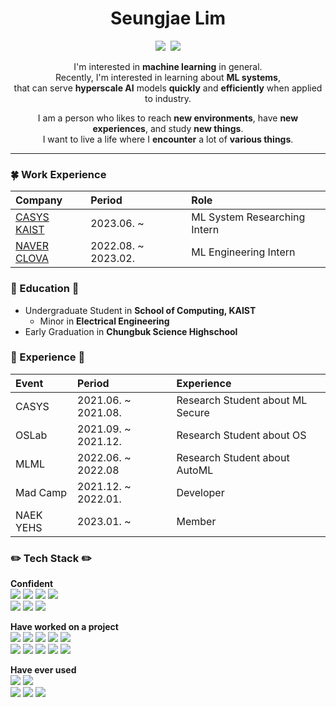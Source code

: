 <div align="center">

  #  Seungjae Lim #
 <p align="center">
  <a href="https://velog.io/@seungjaelim"><img src="https://img.shields.io/badge/Tech%20Blog-11B48A?style=flat-square&logo=Vimeo&logoColor=white&link=https://velog.io/@seungjaelim"/></a>&nbsp
  <a href="mailto:seungjaelim@kaist.ac.kr"><img src="https://img.shields.io/badge/seungjaelim@kaist.ac.kr-005AAA?style=flat-square&logo=Kongregate&logoColor=white&link=seungjaelim@kaist.ac.kr"/></a>
</p>

 I'm interested in **machine learning** in general. <br> 
 Recently, I'm interested in learning about **ML systems**,<br> 
 that can serve **hyperscale AI** models **quickly** and **efficiently** when applied to industry.
  
 I am a person who likes to reach **new environments**, have **new experiences**, and study **new things**. <br> 
 I want to live a life where I **encounter** a lot of **various things**.
</div>

 ---
### 🍀 Work Experience
| Company | Period | Role |
|:---|:---|:---|
|  [CASYS KAIST](http://) | 2023.06. ~ | ML System Researching Intern |
|  [NAVER CLOVA](https://navercorp.com) | 2022.08. ~ 2023.02.| ML Engineering Intern |
 

### 🏫 Education 🏫
 - Undergraduate Student in **School of Computing, KAIST**
   - Minor in **Electrical Engineering**
 - Early Graduation in **Chungbuk Science Highschool**

### 🐣 Experience 🐣 
| Event | Period | Experience|
|:---|:---|:--|
|CASYS|2021.06. ~ 2021.08.| Research Student about ML Secure |
|OSLab|2021.09. ~ 2021.12.| Research Student about OS |
|MLML|2022.06. ~ 2022.08 | Research Student about AutoML |
|Mad Camp| 2021.12. ~ 2022.01. | Developer|
|NAEK YEHS|2023.01. ~ |Member|


### ✏️ Tech Stack ✏️
  **Confident** 
   <br> 
  <img src="https://img.shields.io/badge/PyTorch-EE4C2C?style=flat-square&logo=PyTorch&logoColor=white">
  <img src="https://img.shields.io/badge/C-A8B9CC?style=flat-square&logo=C&logoColor=white"/>
  <img src="https://img.shields.io/badge/C++-00599C?style=flat-square&logo=C%2B%2B&logoColor=white"/> 
  <img src="https://img.shields.io/badge/Python-3766AB?style=flat-square&logo=Python&logoColor=white"/>
  <br>
  <img src="https://img.shields.io/badge/Node.js-339933?style=flat-square&logo=Node.js&logoColor=white"/>
  <img src="https://img.shields.io/badge/MySQL-000000?style=flat-square&logo=MySQL&logoColor=white"/>
  <img src="https://img.shields.io/badge/express-000000?style=flat-square&logo=express&logoColor=white">
<br>


  **Have worked on a project**
   <br>
    <img src="https://img.shields.io/badge/Java-ED8B00?style=flat-square&logo=Jameson&logoColor=white"/>
    <img src="https://img.shields.io/badge/JavaScript-F7DF1E?style=flat-square&logo=JavaScript&logoColor=white"/>
    <img src="https://img.shields.io/badge/HTML5-%23E34F26.svg?style=flat-square&logo=html5&logoColor=white"/>
    <img src="https://img.shields.io/badge/CSS3-%231572B6.svg?style=flat-square&logo=css3&logoColor=white"/>
    <img src="https://img.shields.io/badge/scala-DC322F?style=flat-square&logo=Scala&logoColor=white"/>
    <br>
    <img src="https://img.shields.io/badge/Verilog-19328B?style=flat-square&logo=V&logoColor=white"/>
    <img src="https://img.shields.io/badge/MATLAB-F79456?style=flat-square&logo=Monster&logoColor=white"/>
    <img src="https://img.shields.io/badge/Android-3DDC84?style=flat-square&logo=Android&logoColor=white"/>
    <img src="https://img.shields.io/badge/react-61DAFB?style=flat-square&logo=react&logoColor=black">
    <img src="https://img.shields.io/badge/TensorFlow-FF6F00?style=flat-square&logo=TensorFlow&logoColor=white">
  
  
   **Have ever used** 
   <br> 
    <img src="https://img.shields.io/badge/Kotlin-7F52FF?style=flat-square&logo=Kotlin&logoColor=white"/>
    <img src="https://img.shields.io/badge/Assembly-007AAC?style=flat-square&logo=AssemblyScript&logoColor=white"/>  
    <img src="https://img.shields.io/badge/Go-00ADD8?style=flat-square&logo=Go&logoColor=white"/>
    <img src="https://img.shields.io/badge/Dart-0175C2?style=flat-square&logo=Dart&logoColor=white"/> 
    <img src="https://img.shields.io/badge/Flutter-02569B?style=flat-square&logo=Flutter&logoColor=white">
  <br>
 
